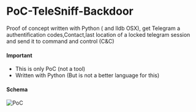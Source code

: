 # PoC-TeleSniff-Backdoor
Proof of concept written with Python ( and lldb OSX), get Telegram a authentification codes,Contact,last location of a locked telegram session and send it to command and control (C&C)

#### Important
+ This is only PoC (not a tool)
+ Written with Python (But is not a better language for this)

#### Schema

![PoC](https://s17.postimg.org/m8zocjgm7/Capture_d_e_cran_2017_03_22_a_12_05_17.png)
